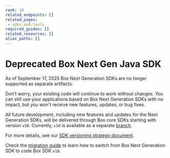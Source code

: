 ```yaml
---
rank: 10
related_endpoints: []
related_pages:
 - sdks-and-tools
required_guides: []
related_resources: []
alias_paths: []
---
```


# Deprecated Box Next Gen Java SDK

<Message type='warning'>
  As of September 17, 2025 Box Next Generation SDKs are no longer supported as separate artifacts.

  Don’t worry, your existing code will continue to work without changes. You can still use your applications based on Box Next Generation SDKs with no impact, but you won't receive new features, updates, or bug fixes.

  All future development, including new features and updates for the Next Generation SDKs, will be delivered through Box core SDKs starting with version `v10`. Currently, `v10` is available as a separate [branch][branch].

  For more details, see our [SDK versioning strategy document][versioning].
</Message>

Check the [migration guide][migration] to learn how to switch from Box Next Generation SDK to code Box SDK `v10`.

[versioning]: g://tooling/sdks/sdk-versioning
[branch]: https://github.com/box/box-java-sdk/tree/sdk-gen
[migration]: https://github.com/box/box-java-sdk/blob/sdk-gen/migration-guides/from-box-java-sdk-gen-v0-to-box-java-sdk-v10.md